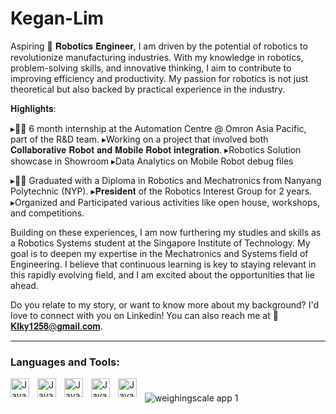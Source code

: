 # Kegan-Lim
Aspiring 🤖 𝐑𝐨𝐛𝐨𝐭𝐢𝐜𝐬 𝐄𝐧𝐠𝐢𝐧𝐞𝐞𝐫, I am driven by the potential of robotics to revolutionize manufacturing industries. With my knowledge in robotics, problem-solving skills, and innovative thinking, I aim to contribute to improving efficiency and productivity. My passion for robotics is not just theoretical but also backed by practical experience in the industry.

𝐇𝐢𝐠𝐡𝐥𝐢𝐠𝐡𝐭𝐬:

▸👨‍🔧 6 month internship at the Automation Centre @ Omron Asia Pacific, part of the R&D team.
 ▸Working on a project that involved both 𝐂𝐨𝐥𝐥𝐚𝐛𝐨𝐫𝐚𝐭𝐢𝐯𝐞 𝐑𝐨𝐛𝐨𝐭 𝐚𝐧𝐝 𝐌𝐨𝐛𝐢𝐥𝐞 𝐑𝐨𝐛𝐨𝐭 𝐢𝐧𝐭𝐞𝐠𝐫𝐚𝐭𝐢𝐨𝐧. 
 ▸Robotics Solution showcase in Showroom
 ▸Data Analytics on Mobile Robot debug files

▸👨‍🎓 Graduated with a Diploma in Robotics and Mechatronics from Nanyang Polytechnic (NYP). 
 ▸𝐏𝐫𝐞𝐬𝐢𝐝𝐞𝐧𝐭 of the Robotics Interest Group for 2 years. 
 ▸Organized and Participated various activities like open house, workshops, and competitions.

Building on these experiences, I am now furthering my studies and skills as a Robotics Systems student at the Singapore Institute of Technology. My goal is to deepen my expertise in the Mechatronics and Systems field of Engineering. I believe that continuous learning is key to staying relevant in this rapidly evolving field, and I am excited about the opportunities that lie ahead.

Do you relate to my story, or want to know more about my background? I'd love to connect with you on Linkedin! You can also reach me at 📧 𝐊𝐥𝐤𝐲𝟏𝟐𝟓𝟖@𝐠𝐦𝐚𝐢𝐥.𝐜𝐨𝐦.

---

### Languages and Tools: 
<img align="left" alt="Java" width="30px" style="padding-right:10;" src="https://cdn.jsdelivr.net/gh/devicons/devicon@latest/icons/python/python-original-wordmark.svg"/> 
<img align="left" alt="Java" width="30px" style="padding-right:10;" src="https://cdn.jsdelivr.net/gh/devicons/devicon@latest/icons/c/c-plain.svg"/> 
<img align="left" alt="Java" width="30px" style="padding-right:10;" src="https://cdn.jsdelivr.net/gh/devicons/devicon@latest/icons/cplusplus/cplusplus-plain.svg"/> 
<img align="left" alt="Java" width="30px" style="padding-right:10;" src="https://cdn.jsdelivr.net/gh/devicons/devicon@latest/icons/raspberrypi/raspberrypi-original.svg"/> 
<img align="left" alt="Java" width="30px" style="padding-right:10;" src="https://cdn.jsdelivr.net/gh/devicons/devicon@latest/icons/arduino/arduino-plain-wordmark.svg"/>

#

![weighingscale app 1](https://github.com/Klky1258/Kegan-Lim/assets/67211236/5b5b61f8-e679-45dd-a995-cf8cc4221125)
